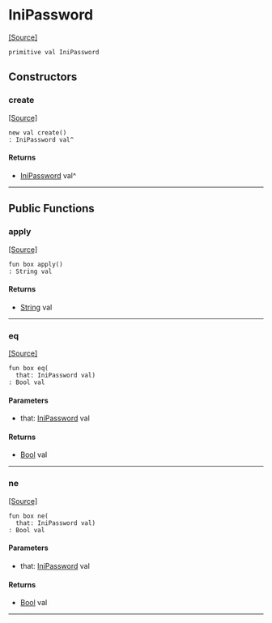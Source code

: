 # IniPassword
<span class="source-link">[[Source]](src/mqtt-configurator/iniStrings.md#L-0-64)</span>
```pony
primitive val IniPassword
```

## Constructors

### create
<span class="source-link">[[Source]](src/mqtt-configurator/iniStrings.md#L-0-64)</span>


```pony
new val create()
: IniPassword val^
```

#### Returns

* [IniPassword](mqtt-configurator-IniPassword.md) val^

---

## Public Functions

### apply
<span class="source-link">[[Source]](src/mqtt-configurator/iniStrings.md#L-0-64)</span>


```pony
fun box apply()
: String val
```

#### Returns

* [String](builtin-String.md) val

---

### eq
<span class="source-link">[[Source]](src/mqtt-configurator/iniStrings.md#L-0-64)</span>


```pony
fun box eq(
  that: IniPassword val)
: Bool val
```
#### Parameters

*   that: [IniPassword](mqtt-configurator-IniPassword.md) val

#### Returns

* [Bool](builtin-Bool.md) val

---

### ne
<span class="source-link">[[Source]](src/mqtt-configurator/iniStrings.md#L-0-64)</span>


```pony
fun box ne(
  that: IniPassword val)
: Bool val
```
#### Parameters

*   that: [IniPassword](mqtt-configurator-IniPassword.md) val

#### Returns

* [Bool](builtin-Bool.md) val

---

